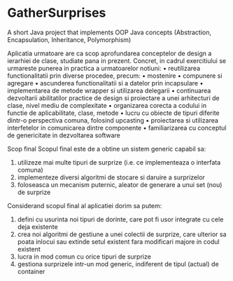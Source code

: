 # GatherSurprises
A short Java project that implements OOP Java concepts (Abstraction, Encapsulation, Inheritance, Polymorphism)

Aplicatia urmatoare are ca scop aprofundarea conceptelor de design a ierarhiei de clase, studiate pana in prezent. Concret, in cadrul exercitiului se urmareste punerea in practica a urmatoarelor notiuni:
• reutilizarea functionalitatii prin diverse procedee, precum:
• mostenire
• compunere si agregare
• ascunderea functionalitatii si a datelor prin incapsulare
• implementarea de metode wrapper si utilizarea delegarii
• continuarea dezvoltarii abilitatilor practice de design si proiectare a unei arhitecturi de clase, nivel mediu de complexitate
• organizarea corecta a codului in functie de aplicabilitate, clase, metode
• lucru cu obiecte de tipuri diferite dintr-o perspectiva comuna, folosind upcasting
• proiectarea si utilizarea interfetelor in comunicarea dintre componente
• familiarizarea cu conceptul de genericitate in dezvoltarea software

Scop final
Scopul final este de a obtine un sistem generic capabil sa:

1. utilizeze mai multe tipuri de surprize (i.e. ce implementeaza o interfata comuna)
2. implementeze diversi algoritmi de stocare si daruire a surprizelor
3. foloseasca un mecanism puternic, aleator de generare a unui set (nou) de surprize

Considerand scopul final al aplicatiei dorim sa putem:

1. defini cu usurinta noi tipuri de dorinte, care pot fi usor integrate cu cele deja existente
2. crea noi algoritmi de gestiune a unei colectii de surprize, care ulterior sa poata inlocui sau extinde setul existent fara modificari majore in codul existent
3. lucra in mod comun cu orice tipuri de surprize
4. gestiona surprizele intr-un mod generic, indiferent de tipul (actual) de container
